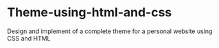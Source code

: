 # Theme-using-html-and-css
Design and implement of a complete theme for a personal website using CSS and HTML
